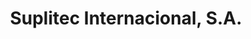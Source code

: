 ---
title: "Suplitec Internacional, S.A."
url: /david/suplitec-internacional-s-a/
shop: copyshop
---